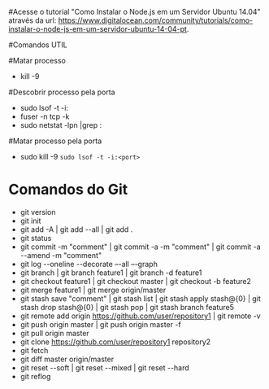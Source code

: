 #Acesse o tutorial "Como Instalar o Node.js em um Servidor Ubuntu 14.04" através da url: https://www.digitalocean.com/community/tutorials/como-instalar-o-node-js-em-um-servidor-ubuntu-14-04-pt. 

#Comandos UTIL

#Matar processo
- kill -9 <pid>

#Descobrir processo pela porta
- sudo lsof -t -i:<port>
- fuser -n tcp -k <port>
- sudo netstat -lpn |grep :<port>

#Matar processo pela porta
- sudo kill -9 `sudo lsof -t -i:<port>`

# Comandos do Git
- git version
- git init
- git add -A | git add --all | git add .
- git status
- git commit -m "comment" | git commit -a -m "comment" | git commit -a --amend -m "comment"
- git log --oneline --decorate –-all –-graph
- git branch | git branch feature1 | git branch -d feature1
- git checkout feature1 | git checkout master | git checkout -b feature2
- git merge feature1 | git merge origin/master
- git stash save "comment" | git stash list | git stash apply stash@{0} | git stash drop stash@{0} | git stash pop | git stash branch feature5
- git remote add origin https://github.com/user/repository1 | git remote -v
- git push origin master | git push origin master -f
- git pull origin master
- git clone https://github.com/user/repository1 repository2
- git fetch
- git diff master origin/master
- git reset --soft <commit> | git reset --mixed <commit> | git reset --hard <commit> 
- git reflog